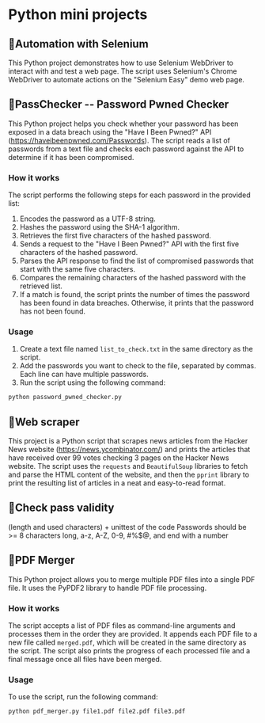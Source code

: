 # Python mini projects

## 🔖Automation with Selenium
This Python project demonstrates how to use Selenium WebDriver to interact with and test a web page. The script uses Selenium's Chrome WebDriver to automate actions on the "Selenium Easy" demo web page.

## 🔖PassChecker -- Password Pwned Checker

This Python project helps you check whether your password has been exposed in a data breach using the "Have I Been Pwned?" API (https://haveibeenpwned.com/Passwords). The script reads a list of passwords from a text file and checks each password against the API to determine if it has been compromised.

### How it works

The script performs the following steps for each password in the provided list:

1. Encodes the password as a UTF-8 string.
2. Hashes the password using the SHA-1 algorithm.
3. Retrieves the first five characters of the hashed password.
4. Sends a request to the "Have I Been Pwned?" API with the first five characters of the hashed password.
5. Parses the API response to find the list of compromised passwords that start with the same five characters.
6. Compares the remaining characters of the hashed password with the retrieved list.
7. If a match is found, the script prints the number of times the password has been found in data breaches. Otherwise, it prints that the password has not been found.

### Usage

1. Create a text file named `list_to_check.txt` in the same directory as the script.
2. Add the passwords you want to check to the file, separated by commas. Each line can have multiple passwords.
3. Run the script using the following command:
```bash
python password_pwned_checker.py
```

## 🔖Web scraper
This project is a Python script that scrapes news articles from the Hacker News website (https://news.ycombinator.com/) and prints the articles that have received over 99 votes checking 3 pages on the Hacker News website.
The script uses the `requests` and `BeautifulSoup` libraries to fetch and parse the HTML content of the website, and then the `pprint` library to print the resulting list of articles in a neat and easy-to-read format.

## 🔖Check pass validity
(length and used characters) + unittest of the code
Passwords should be >= 8 characters long, a-z, A-Z, 0-9, #%$@, and end with a number

## 🔖PDF Merger

This Python project allows you to merge multiple PDF files into a single PDF file. It uses the PyPDF2 library to handle PDF file processing.

### How it works

The script accepts a list of PDF files as command-line arguments and processes them in the order they are provided. It appends each PDF file to a new file called `merged.pdf`, which will be created in the same directory as the script. The script also prints the progress of each processed file and a final message once all files have been merged.

### Usage

To use the script, run the following command:

```bash
python pdf_merger.py file1.pdf file2.pdf file3.pdf
```

